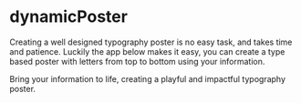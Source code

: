 # dynamicPoster
Creating a well designed typography poster is no easy task, and takes time and patience.
Luckily the app below makes it easy, you can create a type based poster with letters from top to bottom using your information.

 Bring your information to life, creating a playful and impactful typography poster.
